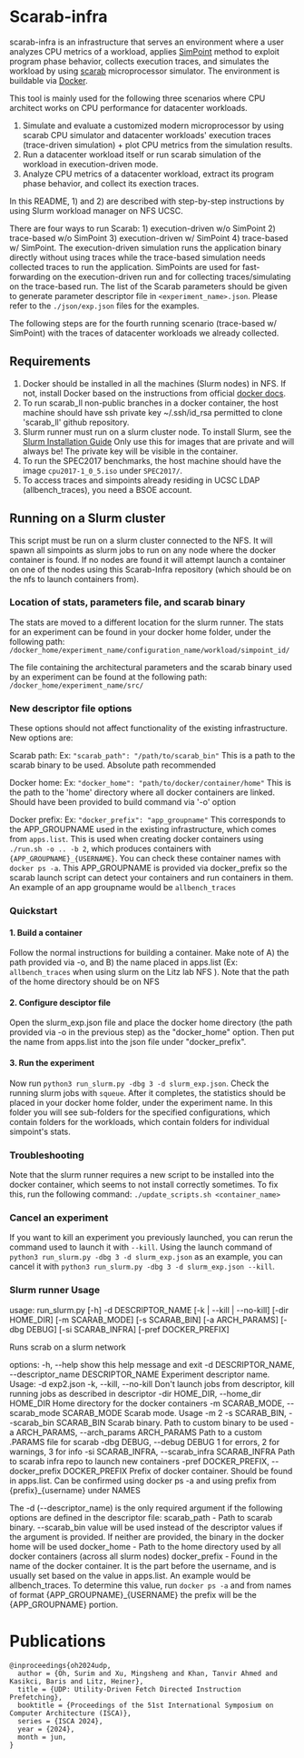 # Scarab-infra
scarab-infra is an infrastructure that serves an environment where a user analyzes CPU metrics of a workload, applies [SimPoint](https://cseweb.ucsd.edu/~calder/simpoint/) method to exploit program phase behavior, collects execution traces, and simulates the workload by using [scarab](https://github.com/Litz-Lab/scarab) microprocessor simulator. The environment is buildable via [Docker](https://www.docker.com/).

This tool is mainly used for the following three scenarios where CPU architect works on CPU performance for datacenter workloads.
1) Simulate and evaluate a customized modern microprocessor by using scarab CPU simulator and datacenter workloads' execution traces (trace-driven simulation) + plot CPU metrics from the simulation results.
2) Run a datacenter workload itself or run scarab simulation of the workload in execution-driven mode.
3) Analyze CPU metrics of a datacenter workload, extract its program phase behavior, and collect its exection traces.

In this README, 1) and 2) are described with step-by-step instructions by using Slurm workload manager on NFS UCSC.

There are four ways to run Scarab: 1) execution-driven w/o SimPoint 2) trace-based w/o SimPoint 3) execution-driven w/ SimPoint 4) trace-based w/ SimPoint. The execution-driven simulation runs the application binary directly without using traces while the trace-based simulation needs collected traces to run the application. SimPoints are used for fast-forwarding on the execution-driven run and for collecting traces/simulating on the trace-based run.
The list of the Scarab parameters should be given to generate parameter descriptor file in `<experiment_name>.json`. Please refer to the `./json/exp.json` files for the examples.

The following steps are for the fourth running scenario (trace-based w/ SimPoint) with the traces of datacenter workloads we already collected.

## Requirements
1. Docker should be installed in all the machines (Slurm nodes) in NFS. If not, install Docker based on the instructions from official [docker docs](https://docs.docker.com/engine/install/).
2. To run scarab_ll non-public branches in a docker container, the host machine should have ssh private key ~/.ssh/id_rsa permitted to clone 'scarab_ll' github repository.
3. Slurm runner must run on a slurm cluster node. To install Slurm, see the [Slurm Installation Guide](slurm_install_guide.md)
Only use this for images that are private and will always be! The private key will be visible in the container.
3. To run the SPEC2017 benchmarks, the host machine should have the image `cpu2017-1_0_5.iso` under `SPEC2017/`.
4. To access traces and simpoints already residing in UCSC LDAP (allbench_traces), you need a BSOE account.

## Running on a Slurm cluster
This script must be run on a slurm cluster connected to the NFS. It will spawn all simpoints as slurm jobs to run on any node where the docker container is found. If no nodes are found it will attempt launch a container on one of the nodes using this Scarab-Infra repository (which should be on the nfs to launch containers from).

### Location of stats, parameters file, and scarab binary
The stats are moved to a different location for the slurm runner. The stats for an experiment can be found in your docker home folder, under the following path:
`/docker_home/experiment_name/configuration_name/workload/simpoint_id/`

The file containing the architectural parameters and the scarab binary used by an experiment can be found at the following path:
`/docker_home/experiment_name/src/`

### New descriptor file options
These options should not affect functionality of the existing infrastructure. New options are:

Scarab path:
Ex: `"scarab_path": "/path/to/scarab_bin"`
This is a path to the scarab binary to be used. Absolute path recommended

Docker home:
Ex: `"docker_home": "path/to/docker/container/home"`
This is the path to the 'home' directory where all docker containers are linked. Should have been provided to build command via '-o' option

Docker prefix:
Ex: `"docker_prefix": "app_groupname"`
This corresponds to the APP_GROUPNAME used in the existing infrastructure, which comes from `apps.list`. This is used when creating docker containers using `./run.sh -o .. -b 2`, which produces containers with `{APP_GROUPNAME}_{USERNAME}`. You can check these container names with `docker ps -a`. This APP_GROUPNAME is provided via docker_prefix so the scarab launch script can detect your containers and run containers in them. An example of an app groupname would be `allbench_traces`

### Quickstart

#### 1. Build a container
Follow the normal instructions for building a container. Make note of A) the path provided via -o, and B) the name placed in apps.list (Ex: `allbench_traces` when using slurm on the Litz lab NFS  ).
Note that the path of the home directory should be on NFS

#### 2. Configure desciptor file
Open the slurm_exp.json file and place the docker home directory (the path provided via -o in the previous step) as the "docker_home" option. Then put the name from apps.list into the json file under "docker_prefix".

#### 3. Run the experiment
Now run `python3 run_slurm.py -dbg 3 -d slurm_exp.json`. Check the running slurm jobs with `squeue`. After it completes, the statistics should be placed in your docker home folder, under the experiment name. In this folder you will see sub-folders for the specified configurations, which contain folders for the workloads, which contain folders for individual simpoint's stats.

### Troubleshooting
Note that the slurm runner requires a new script to be installed into the docker container, which seems to not install correctly sometimes. To fix this, run the following command:
`./update_scripts.sh <container_name>`

### Cancel an experiment
If you want to kill an experiment you previously launched, you can rerun the command used to launch it with `--kill`. Using the launch command of `python3 run_slurm.py -dbg 3 -d slurm_exp.json` as an example, you can cancel it with `python3 run_slurm.py -dbg 3 -d slurm_exp.json --kill`.

### Slurm runner Usage
usage: run_slurm.py [-h] -d DESCRIPTOR_NAME 
                    [-k | --kill | --no-kill]
                    [-dir HOME_DIR] 
                    [-m SCARAB_MODE] 
                    [-s SCARAB_BIN] 
                    [-a ARCH_PARAMS] 
                    [-dbg DEBUG] 
                    [-si SCARAB_INFRA] 
                    [-pref DOCKER_PREFIX]

Runs scrab on a slurm network

options:
  -h, --help            show this help message and exit
  -d DESCRIPTOR_NAME, --descriptor_name DESCRIPTOR_NAME
                        Experiment descriptor name. Usage: -d exp2.json
  -k, --kill, --no-kill
                        Don't launch jobs from descriptor, kill running jobs as described in descriptor
  -dir HOME_DIR, --home_dir HOME_DIR
                        Home directory for the docker containers
  -m SCARAB_MODE, --scarab_mode SCARAB_MODE
                        Scarab mode. Usage -m 2
  -s SCARAB_BIN, --scarab_bin SCARAB_BIN
                        Scarab binary. Path to custom binary to be used
  -a ARCH_PARAMS, --arch_params ARCH_PARAMS
                        Path to a custom <architecture>.PARAMS file for scarab
  -dbg DEBUG, --debug DEBUG
                        1 for errors, 2 for warnings, 3 for info
  -si SCARAB_INFRA, --scarab_infra SCARAB_INFRA
                        Path to scarab infra repo to launch new containers
  -pref DOCKER_PREFIX, --docker_prefix DOCKER_PREFIX
                        Prefix of docker container. Should be found in apps.list. Can be confirmed using docker ps -a and using prefix from {prefix}_{username} under NAMES

The -d (--descriptor_name) is the only required argument if the following options are defined in the descriptor file:
scarab_path - Path to scarab binary. --scarab_bin value will be used instead of the descriptor values if the argument is provided. If neither are provided, the binary in the docker home will be used
docker_home - Path to the home directory used by all docker containers (across all slurm nodes)
docker_prefix - Found in the name of the docker container. It is the part before the username, and is usually set based on the value in apps.list. An example would be allbench_traces. To determine this value, run `docker ps -a` and from names of format {APP_GROUPNAME}_{USERNAME} the prefix will be the {APP_GROUPNAME} portion.

# Publications

```
@inproceedings{oh2024udp,
  author = {Oh, Surim and Xu, Mingsheng and Khan, Tanvir Ahmed and Kasikci, Baris and Litz, Heiner},
  title = {UDP: Utility-Driven Fetch Directed Instruction Prefetching},
  booktitle = {Proceedings of the 51st International Symposium on Computer Architecture (ISCA)},
  series = {ISCA 2024},
  year = {2024},
  month = jun,
}
```
